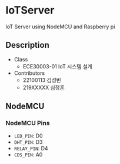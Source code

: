 # IoTServer
IoT Server using NodeMCU and Raspberry pi

## Description
* Class
  * ECE30003-01 IoT 시스템 설계
* Contributors
  * 22100113 김성빈
  * 219XXXXX 심정훈

## NodeMCU
### NodeMCU Pins
* `LED_PIN`: D0
* `DHT_PIN`: D3
* `RELAY_PIN`: D4
* `CDS_PIN`: A0
